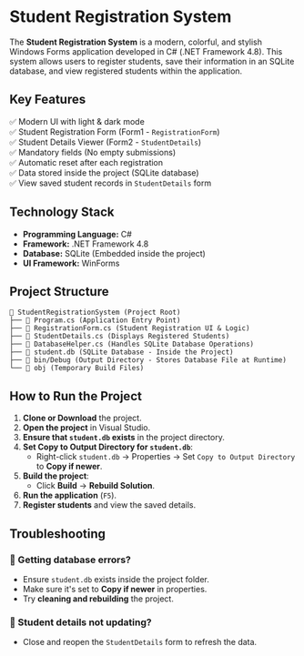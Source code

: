 # Student Registration System

The **Student Registration System** is a modern, colorful, and stylish Windows Forms application developed in C# (.NET Framework 4.8). This system allows users to register students, save their information in an SQLite database, and view registered students within the application.

## Key Features
✅ Modern UI with light & dark mode  
✅ Student Registration Form (Form1 - `RegistrationForm`)  
✅ Student Details Viewer (Form2 - `StudentDetails`)  
✅ Mandatory fields (No empty submissions)  
✅ Automatic reset after each registration  
✅ Data stored inside the project (SQLite database)  
✅ View saved student records in `StudentDetails` form  

## Technology Stack
- **Programming Language:** C#
- **Framework:** .NET Framework 4.8
- **Database:** SQLite (Embedded inside the project)
- **UI Framework:** WinForms

## Project Structure
```
📂 StudentRegistrationSystem (Project Root)
├── 📄 Program.cs (Application Entry Point)
├── 📄 RegistrationForm.cs (Student Registration UI & Logic)
├── 📄 StudentDetails.cs (Displays Registered Students)
├── 📄 DatabaseHelper.cs (Handles SQLite Database Operations)
├── 📄 student.db (SQLite Database - Inside the Project)
├── 📂 bin/Debug (Output Directory - Stores Database File at Runtime)
└── 📂 obj (Temporary Build Files)
```

## How to Run the Project
1. **Clone or Download** the project.
2. **Open the project** in Visual Studio.
3. **Ensure that `student.db` exists** in the project directory.
4. **Set Copy to Output Directory for `student.db`**:
   - Right-click `student.db` → Properties → Set `Copy to Output Directory` to **Copy if newer**.
5. **Build the project**:
   - Click **Build** → **Rebuild Solution**.
6. **Run the application** (`F5`).
7. **Register students** and view the saved details.

## Troubleshooting
### 🔹 Getting database errors?
- Ensure `student.db` exists inside the project folder.
- Make sure it's set to **Copy if newer** in properties.
- Try **cleaning and rebuilding** the project.

### 🔹 Student details not updating?
- Close and reopen the `StudentDetails` form to refresh the data.
